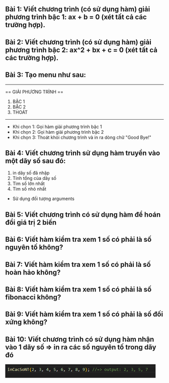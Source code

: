 ## Bài 1: Viết chương trình (có sử dụng hàm) giải phương trình bậc 1: ax + b = 0 (xét tất cả các trường hợp).

## Bài 2: Viết chương trình (có sử dụng hàm) giải phương trình bậc 2: ax^2 + bx + c = 0 (xét tất cả các trường hợp).

## Bài 3: Tạo menu như sau:
---------------------------------------
== GIẢI PHƯƠNG TRÌNH ==
1. BẬC 1
2. BẬC 2
3. THOÁT
---------------------------------------

- Khi chọn 1: Gọi hàm giải phương trình bậc 1
- Khi chọn 2: Gọi hàm giải phương trình bậc 2
- Khi chọn 3: Thoát khỏi chương trình và in ra dòng chữ "Good Bye!"

## Bài 4: Viết chương trình sử dụng hàm truyền vào một dãy số sau đó:
1. in dãy số đã nhập
2. Tính tổng của dãy số
3. Tìm số lớn nhất
4. Tìm số nhỏ nhất
- Sử dụng đối tượng arguments

## Bài 5: Viết chương trình có sử dụng hàm để hoán đổi giá trị 2 biến

## Bài 6: Viết hàm kiểm tra xem 1 số có phải là số nguyên tố không?
## Bài 7: Viết hàm kiểm tra xem 1 số có phải là số hoàn hảo không?
## Bài 8: Viết hàm kiểm tra xem 1 số có phải là số fibonacci không?
## Bài 9: Viết hàm kiểm tra xem 1 số có phải là số đối xứng không?

## Bài 10: Viết chương trình có sử dụng hàm nhận vào 1 dãy số => in ra các số nguyên tố trong dãy đó
![alt text](bai10.png)